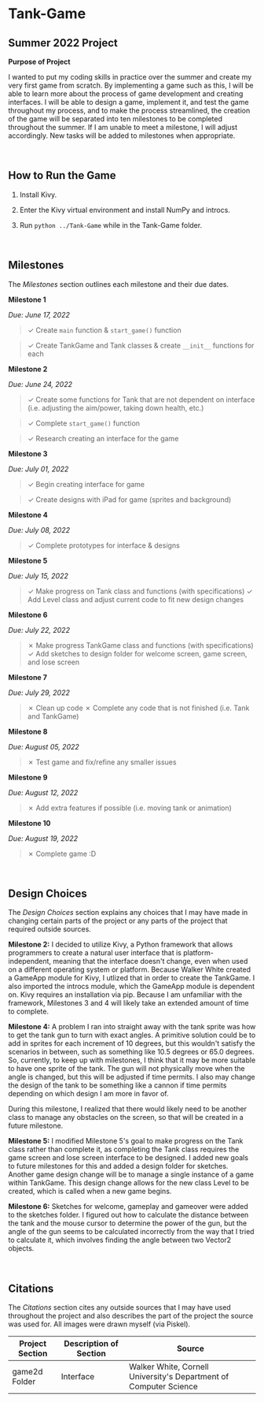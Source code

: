 # Tank-Game

## Summer 2022 Project


__Purpose of Project__

I wanted to put my coding skills in practice over the summer and create my very first game from scratch. By implementing a game such as this, I will be able to learn more about the process of game development and creating interfaces. I will be able to design a game, implement it, and test the game throughout my process, and to make the process streamlined, the creation of the game will be separated into ten milestones to be completed throughout the summer. If I am unable to meet a milestone, I will adjust accordingly. New tasks will be added to milestones when appropriate.

<br>

## How to Run the Game

1. Install Kivy.

2. Enter the Kivy virtual environment and install NumPy and introcs.

3. Run `python ../Tank-Game` while in the Tank-Game folder.

<br>

## Milestones

The *Milestones* section outlines each milestone and their due dates.

**Milestone 1**

*Due: June 17, 2022*

> &check; Create `main` function & `start_game()` function

> &check; Create TankGame and Tank classes & create `__init__` functions for each

**Milestone 2**

*Due: June 24, 2022*

> &check; Create some functions for Tank that are not dependent on interface (i.e. adjusting the aim/power, taking down health, etc.)

> &check; Complete `start_game()` function

> &check; Research creating an interface for the game

**Milestone 3**

*Due: July 01, 2022*

> &check; Begin creating interface for game

> &check; Create designs with iPad for game (sprites and background)

**Milestone 4**

*Due: July 08, 2022*

> &check; Complete prototypes for interface & designs

**Milestone 5**

*Due: July 15, 2022*

> &check; Make progress on Tank class and functions (with specifications)
> &check; Add Level class and adjust current code to fit new design changes

**Milestone 6**

*Due: July 22, 2022*

> &cross; Make progress TankGame class and functions (with specifications)
> &check; Add sketches to design folder for welcome screen, game screen, and lose screen

**Milestone 7**

*Due: July 29, 2022*

> &cross; Clean up code
> &cross; Complete any code that is not finished (i.e. Tank and TankGame)

**Milestone 8**

*Due: August 05, 2022*

> &cross; Test game and fix/refine any smaller issues

**Milestone 9**

*Due: August 12, 2022*

> &cross; Add extra features if possible (i.e. moving tank or animation)

**Milestone 10**

*Due: August 19, 2022*

> &cross; Complete game :D

<br>

## Design Choices

The *Design Choices* section explains any choices that I may have made in changing certain parts of the project or any parts of the project that required outside sources.

**Milestone 2:** I decided to utilize Kivy, a Python framework that allows programmers to create a natural user interface that is platform-independent, meaning that the interface doesn't change, even when used on a different operating system or platform. Because Walker White created a GameApp module for Kivy, I utlized that in order to create the TankGame. I also imported the introcs module, which the GameApp module is dependent on. Kivy requires an installation via pip. Because I am unfamiliar with the framework, Milestones 3 and 4 will likely take an extended amount of time to complete.

**Milestone 4:** A problem I ran into straight away with the tank sprite was how to get the tank gun to turn with exact angles. A primitive solution could be to add in sprites for each increment of 10 degrees, but this wouldn't satisfy the scenarios in between, such as something like 10.5 degrees or 65.0 degrees. So, currently, to keep up with milestones, I think that it may be more suitable to have one sprite of the tank. The gun will not physically move when the angle is changed, but this will be adjusted if time permits. I also may change the design of the tank to be something like a cannon if time permits depending on which design I am more in favor of.

During this milestone, I realized that there would likely need to be another class to manage any obstacles on the screen, so that will be created in a future milestone.

**Milestone 5:** I modified Milestone 5's goal to make progress on the Tank class rather than complete it, as completing the Tank class requires the game screen and lose screen interface to be designed. I added new goals to future milestones for this and added a design folder for sketches. Another game design change will be to manage a single instance of a game within TankGame. This design change allows for the new class Level to be created, which is called when a new game begins.

**Milestone 6:** Sketches for welcome, gameplay and gameover were added to the sketches folder. I figured out how to calculate the distance between the tank and the mouse cursor to determine the power of the gun, but the angle of the gun seems to be calculated incorrectly from the way that I tried to calculate it, which involves finding the angle between two Vector2 objects.

<br>

## Citations

The *Citations* section cites any outside sources that I may have used throughout the project and also describes the part of the project the source was used for. All images were drawn myself (via Piskel).

| Project Section | Description of Section | Source |
| - | - | - |
| game2d Folder | Interface | Walker White, Cornell University's Department of Computer Science |
